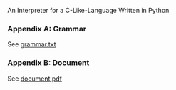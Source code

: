 An Interpreter for a C-Like-Language Written in Python

### Appendix A: Grammar

See [grammar.txt](grammar.txt)

### Appendix B: Document

See [document.pdf](assets/document.pdf)

